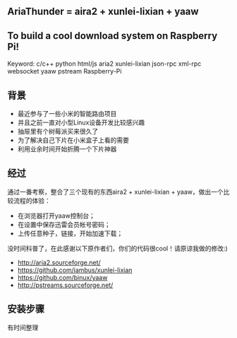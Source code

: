 AriaThunder = aira2 + xunlei-lixian + yaaw
----------
To build a cool download system on Raspberry Pi!
----------

Keyword: c/c++ python html/js aria2 xunlei-lixian json-rpc xml-rpc websocket yaaw pstream Raspberry-Pi

背景
----------

* 最近参与了一些小米的智能路由项目
* 并且之前一直对小型Linux设备开发比较感兴趣
* 抽屉里有个树莓派买来很久了
* 为了解决自己下片在小米盒子上看的需要
* 利用业余时间开始折腾一个下片神器

经过
----------

通过一番考察，整合了三个现有的东西aira2 + xunlei-lixian + yaaw，做出一个比较流程的体验：
* 在浏览器打开yaaw控制台；
* 在设置中保存迅雷会员帐号密码；
* 上传任意种子，链接，开始加速下载；

没时间科普了，在此感谢以下原作者们，你们的代码很cool！请原谅我做的修改:)

* http://aria2.sourceforge.net/
* https://github.com/iambus/xunlei-lixian
* https://github.com/binux/yaaw
* http://pstreams.sourceforge.net/

安装步骤
----------

有时间整理

